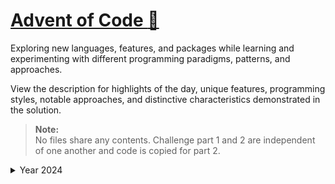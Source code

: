 # [Advent of Code :christmas_tree:](https://adventofcode.com)
Exploring new languages, features, and packages while learning and experimenting with different programming paradigms,
patterns, and approaches.

View the description for highlights of the day, unique features, programming styles, notable approaches, 
and distinctive characteristics demonstrated in the solution.

> **Note:**  
> No files share any contents. Challenge part 1 and 2 are independent of one another and code is copied for part 2.

<details>
<summary>Year 2024</summary>
<br/>
The year of the :snake: Python :snake:
<br/>
<br/>

> **Folder structure:**
> - \<year number\>
>  - \<day number\>
>    - assets
>      - input.txt (individual challenge input)
>      - input_demo.txt (example input)
>      - input_demo_2.txt (if available)
>    - 1.py (first challenge)
>    - 2.py (second challenge)
>    - \_\_init\_\_.py
>  - \_\_init\_\_.py

<br/>

<table>
  <thead>
    <tr>
      <th style="width:5%;">Day</th>
      <th style="width:5%;">Finished</th>
      <th style="width:15%;">Style</th>
      <th style="width:30%;">Notable Approach</th>
      <th style="width:25%;">Notable Features</th>
      <th style="width:20%;">Other</th>
    </tr>
  </thead>
  <tbody>
    <tr>
      <td>1.1 <br/> 1.2</td>
      <td>:star: :star:</td>
      <td>Imperative</td>
      <td>/</td>
      <td>/</td>
      <td>/</td>
    </tr>
    <tr>
      <td>2.1</td>
      <td>:star:</td>
      <td>Functional</td>
      <td>
        <ul>
          <li>Compare every next two level in a tuple.</li>
          <ul>
            <li>[7 6 4 2 1] -> (7, 6) -> (6, 4) -> ...</li>
          </ul>
          <li>Return False if a rule is broken.</li>
        </ul>
      </td>
      <td>
        <ul>
          <li>Immutable and deterministic functions</li>
          <ul>
            <li>No side effects</li>
            <li>No observable effects outside its scope</li>
          </ul>
          <li>Pipeline design pattern</li>
          <li>Utilizing 'compose' from 'toolz'</li>
        </ul>
      </td>
      <td>/</td>
    </tr>
    <tr>
      <td>3.1</td>
      <td>:star:</td>
      <td>One-liner</td>
      <td>
        <ul>
          <li>Regex to capture pairs of numbers.</li>
          <li>Compute the sum of the resulting products.</li>
        </ul>
      </td>
      <td>
        <ul>
          <li>Regex with capturing groups.</li>
        </ul>
      </td>
      <td>/</td>
    </tr>
    <tr>
      <td>8.1</td>
      <td>:star:</td>
      <td>Functional</td>
      <td>
        1. Create a list of antennas and coordinates.<br>
        2. Create a list of all possible antinodes.<br>
        3. Remove antinodes not in boundary.<br>
      </td>
      <td>
        <ul>
          <li>Using numpy for vector calculations.</li>
        </ul>
      </td>
      <td>
        <ul>
          <li>Note: when you pop an element out of an array, lower the "loop variable"</li>
        </ul>
      </td>
    </tr>
  </tbody>
</table>

</details>
